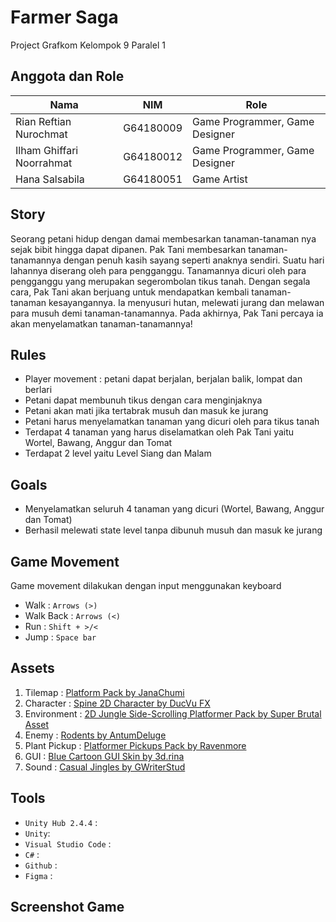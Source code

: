 # Farmer Saga
Project Grafkom Kelompok 9 Paralel 1

## Anggota dan Role
| Nama | NIM | Role |
| ----------- | :---------: | ------------- |
| Rian Reftian Nurochmat | G64180009 | Game Programmer, Game Designer |
| Ilham Ghiffari Noorrahmat | G64180012 | Game Programmer, Game Designer |
| Hana Salsabila | G64180051 | Game Artist |

## Story
Seorang petani hidup dengan damai membesarkan tanaman-tanaman nya sejak bibit hingga dapat dipanen. Pak Tani membesarkan tanaman-tanamannya dengan penuh kasih sayang seperti anaknya sendiri. Suatu hari lahannya diserang oleh para pengganggu. Tanamannya dicuri oleh para pengganggu yang merupakan segerombolan tikus tanah. Dengan segala cara, Pak Tani akan berjuang untuk mendapatkan kembali tanaman-tanaman kesayangannya. Ia menyusuri hutan, melewati jurang dan melawan para musuh demi tanaman-tanamannya. Pada akhirnya, Pak Tani percaya ia akan menyelamatkan tanaman-tanamannya!

## Rules
- Player movement : petani dapat berjalan, berjalan balik, lompat dan berlari
- Petani dapat membunuh tikus dengan cara menginjaknya
- Petani akan mati jika tertabrak musuh dan masuk ke jurang
- Petani harus menyelamatkan tanaman yang dicuri oleh para tikus tanah
- Terdapat 4 tanaman yang harus diselamatkan oleh Pak Tani yaitu Wortel, Bawang, Anggur dan Tomat
- Terdapat 2 level yaitu Level Siang dan Malam

## Goals
- Menyelamatkan seluruh 4 tanaman yang dicuri (Wortel, Bawang, Anggur dan Tomat)
- Berhasil melewati state level tanpa dibunuh musuh dan masuk ke jurang

## Game Movement
Game movement dilakukan dengan input menggunakan keyboard
- Walk : `Arrows (>)`
- Walk Back : `Arrows (<)`
- Run : `Shift + >/<`
- Jump : `Space bar`

## Assets
1. Tilemap : [Platform Pack by JanaChumi](https://opengameart.org/content/platform-pack-0)
2. Character : [Spine 2D Character by DucVu FX](https://assetstore.unity.com/packages/3d/animations/free-spine-2d-character-animation-177560)
3. Environment : [2D Jungle Side-Scrolling Platformer Pack by Super Brutal Asset](https://assetstore.unity.com/packages/2d/environments/2d-jungle-side-scrolling-platformer-pack-78506)
4. Enemy : [Rodents by AntumDeluge](https://opengameart.org/content/rodents-rat-rework)
5. Plant Pickup : [Platformer Pickups Pack by Ravenmore](https://opengameart.org/content/platformer-pickups-pack)
6. GUI : [Blue Cartoon GUI Skin by 3d.rina](https://assetstore.unity.com/packages/2d/gui/blue-cartoon-gui-skin-19535)
7. Sound : [Casual Jingles by GWriterStud](https://assetstore.unity.com/packages/audio/music/casual-jingles-022420-163758)

## Tools
- `Unity Hub 2.4.4` :
- `Unity`:
- `Visual Studio Code` :
- `C#` :
- `Github` :
- `Figma` :

## Screenshot Game


